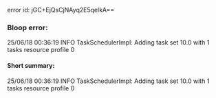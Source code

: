 error id: jGC+EjQsCjNAyq2E5qelkA==
### Bloop error:

25/06/18 00:36:19 INFO TaskSchedulerImpl: Adding task set 10.0 with 1 tasks resource profile 0
#### Short summary: 

25/06/18 00:36:19 INFO TaskSchedulerImpl: Adding task set 10.0 with 1 tasks resource profile 0